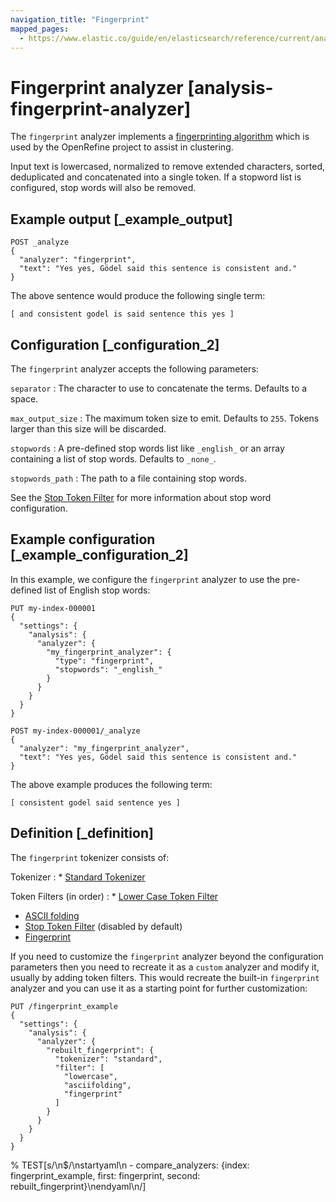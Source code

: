 ```yaml
---
navigation_title: "Fingerprint"
mapped_pages:
  - https://www.elastic.co/guide/en/elasticsearch/reference/current/analysis-fingerprint-analyzer.html
---
```


# Fingerprint analyzer [analysis-fingerprint-analyzer]


The `fingerprint` analyzer implements a [fingerprinting algorithm](https://github.com/OpenRefine/OpenRefine/wiki/Clustering-In-Depth#fingerprint) which is used by the OpenRefine project to assist in clustering.

Input text is lowercased, normalized to remove extended characters, sorted, deduplicated and concatenated into a single token. If a stopword list is configured, stop words will also be removed.


## Example output [_example_output]

```console
POST _analyze
{
  "analyzer": "fingerprint",
  "text": "Yes yes, Gödel said this sentence is consistent and."
}
```

The above sentence would produce the following single term:

```text
[ and consistent godel is said sentence this yes ]
```


## Configuration [_configuration_2]

The `fingerprint` analyzer accepts the following parameters:

`separator`
:   The character to use to concatenate the terms. Defaults to a space.

`max_output_size`
:   The maximum token size to emit. Defaults to `255`. Tokens larger than this size will be discarded.

`stopwords`
:   A pre-defined stop words list like `_english_` or an array containing a list of stop words. Defaults to `_none_`.

`stopwords_path`
:   The path to a file containing stop words.

See the [Stop Token Filter](/reference/text-analysis/analysis-stop-tokenfilter.md) for more information about stop word configuration.


## Example configuration [_example_configuration_2]

In this example, we configure the `fingerprint` analyzer to use the pre-defined list of English stop words:

```console
PUT my-index-000001
{
  "settings": {
    "analysis": {
      "analyzer": {
        "my_fingerprint_analyzer": {
          "type": "fingerprint",
          "stopwords": "_english_"
        }
      }
    }
  }
}

POST my-index-000001/_analyze
{
  "analyzer": "my_fingerprint_analyzer",
  "text": "Yes yes, Gödel said this sentence is consistent and."
}
```

The above example produces the following term:

```text
[ consistent godel said sentence yes ]
```


## Definition [_definition]

The `fingerprint` tokenizer consists of:

Tokenizer
:   * [Standard Tokenizer](/reference/text-analysis/analysis-standard-tokenizer.md)


Token Filters (in order)
:   * [Lower Case Token Filter](/reference/text-analysis/analysis-lowercase-tokenfilter.md)
* [ASCII folding](/reference/text-analysis/analysis-asciifolding-tokenfilter.md)
* [Stop Token Filter](/reference/text-analysis/analysis-stop-tokenfilter.md) (disabled by default)
* [Fingerprint](/reference/text-analysis/analysis-fingerprint-tokenfilter.md)


If you need to customize the `fingerprint` analyzer beyond the configuration parameters then you need to recreate it as a `custom` analyzer and modify it, usually by adding token filters. This would recreate the built-in `fingerprint` analyzer and you can use it as a starting point for further customization:

```console
PUT /fingerprint_example
{
  "settings": {
    "analysis": {
      "analyzer": {
        "rebuilt_fingerprint": {
          "tokenizer": "standard",
          "filter": [
            "lowercase",
            "asciifolding",
            "fingerprint"
          ]
        }
      }
    }
  }
}
```
% TEST[s/\n$/\nstartyaml\n  - compare_analyzers: {index: fingerprint_example, first: fingerprint, second: rebuilt_fingerprint}\nendyaml\n/]

